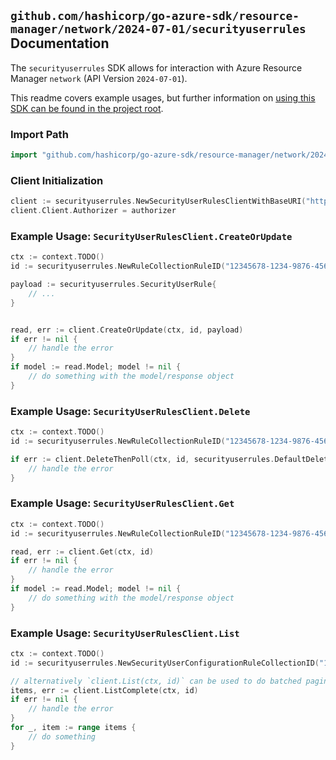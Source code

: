 
## `github.com/hashicorp/go-azure-sdk/resource-manager/network/2024-07-01/securityuserrules` Documentation

The `securityuserrules` SDK allows for interaction with Azure Resource Manager `network` (API Version `2024-07-01`).

This readme covers example usages, but further information on [using this SDK can be found in the project root](https://github.com/hashicorp/go-azure-sdk/tree/main/docs).

### Import Path

```go
import "github.com/hashicorp/go-azure-sdk/resource-manager/network/2024-07-01/securityuserrules"
```


### Client Initialization

```go
client := securityuserrules.NewSecurityUserRulesClientWithBaseURI("https://management.azure.com")
client.Client.Authorizer = authorizer
```


### Example Usage: `SecurityUserRulesClient.CreateOrUpdate`

```go
ctx := context.TODO()
id := securityuserrules.NewRuleCollectionRuleID("12345678-1234-9876-4563-123456789012", "example-resource-group", "networkManagerName", "securityUserConfigurationName", "ruleCollectionName", "ruleName")

payload := securityuserrules.SecurityUserRule{
	// ...
}


read, err := client.CreateOrUpdate(ctx, id, payload)
if err != nil {
	// handle the error
}
if model := read.Model; model != nil {
	// do something with the model/response object
}
```


### Example Usage: `SecurityUserRulesClient.Delete`

```go
ctx := context.TODO()
id := securityuserrules.NewRuleCollectionRuleID("12345678-1234-9876-4563-123456789012", "example-resource-group", "networkManagerName", "securityUserConfigurationName", "ruleCollectionName", "ruleName")

if err := client.DeleteThenPoll(ctx, id, securityuserrules.DefaultDeleteOperationOptions()); err != nil {
	// handle the error
}
```


### Example Usage: `SecurityUserRulesClient.Get`

```go
ctx := context.TODO()
id := securityuserrules.NewRuleCollectionRuleID("12345678-1234-9876-4563-123456789012", "example-resource-group", "networkManagerName", "securityUserConfigurationName", "ruleCollectionName", "ruleName")

read, err := client.Get(ctx, id)
if err != nil {
	// handle the error
}
if model := read.Model; model != nil {
	// do something with the model/response object
}
```


### Example Usage: `SecurityUserRulesClient.List`

```go
ctx := context.TODO()
id := securityuserrules.NewSecurityUserConfigurationRuleCollectionID("12345678-1234-9876-4563-123456789012", "example-resource-group", "networkManagerName", "securityUserConfigurationName", "ruleCollectionName")

// alternatively `client.List(ctx, id)` can be used to do batched pagination
items, err := client.ListComplete(ctx, id)
if err != nil {
	// handle the error
}
for _, item := range items {
	// do something
}
```
